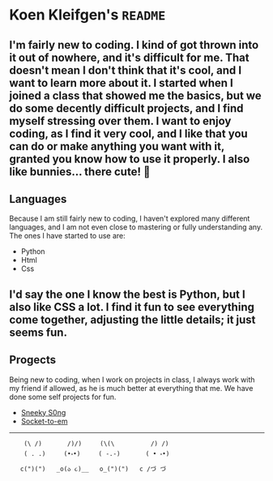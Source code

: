 # Koen Kleifgen's `README`

I'm fairly new to coding. I kind of got thrown into it out of nowhere, and it's difficult for me. That doesn't mean I don't think that it's cool, and I want to learn more about it. I started when I joined a class that showed me the basics, but we do some decently difficult projects, and I find myself stressing over them. I want to enjoy coding, as I find it very cool, and I like that you can do or make anything you want with it, granted you know how to use it properly. I also like bunnies... there cute! 🐇
---
## Languages
Because I am still fairly new to coding, I haven't explored many different languages, and I am not even close to mastering or fully understanding any. The ones I have started to use are:
- Python
- Html
- Css
  
I'd say the one I know the best is Python, but I also like CSS a lot. I find it fun to see everything come together, adjusting the little details; it just seems fun.
---
## Progects
Being new to coding, when I work on projects in class, I always work with my friend if allowed, as he is much better at everything that me. We have done some self projects for fun.
- [Sneeky S0ng](https://github.com/Magicat8bill/Sneaky-S0ng)
- [Socket-to-em](https://github.com/WTCSC/socket-to-em-the-pokemaniacs)
---
        (\ /)       /)/)     (\(\          /) /)
        ( . .)     (•༝•)     ( -.-)       ( • ༝•)
       c(")(")   _o(ა ૮)__   o_(")(")   c /づ づ
